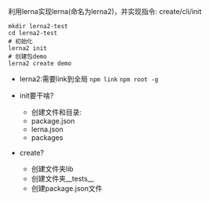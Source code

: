 利用lerna实现lerna(命名为lerna2)，并实现指令: create/cli/init

```shell
mkdir lerna2-test
cd lerna2-test
# 初始化
lerna2 init
# 创建包demo
lerna2 create demo
```

- lerna2:需要link到全局
`npm link`
`npm root -g`


- init要干啥?
  - 创建文件和目录:
  - package.json
  - lerna.json
  - packages

- create?
  - 创建文件夹lib
  - 创建文件夹__tests__
  - 创建package.json文件